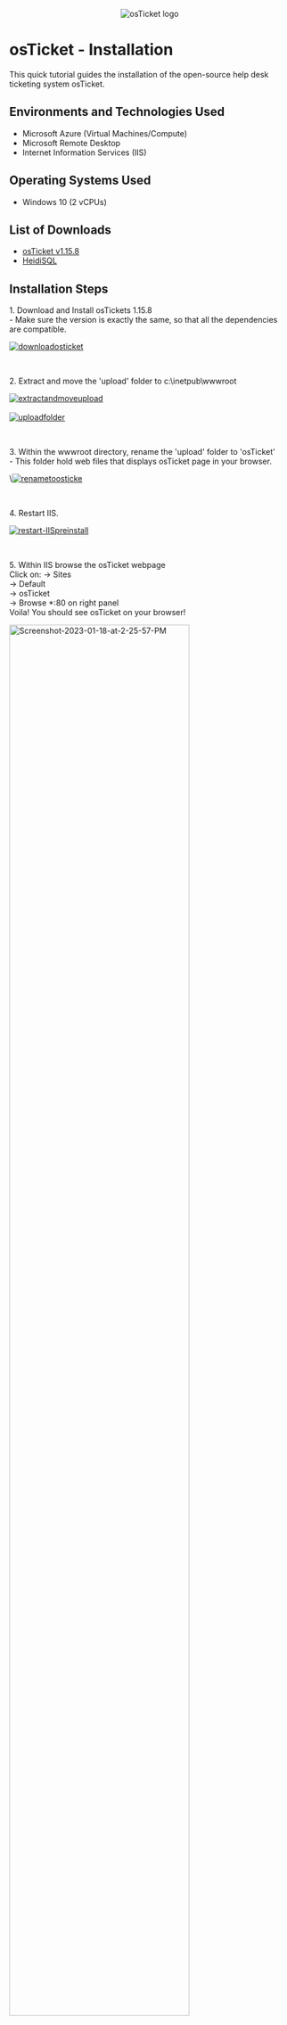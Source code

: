 <p align="center">
<img src="https://i.imgur.com/Clzj7Xs.png" alt="osTicket logo"/>
</p>

<h1>osTicket - Installation</h1>
This quick tutorial guides the installation of the open-source help desk ticketing system osTicket.<br />

<h2>Environments and Technologies Used</h2>

- Microsoft Azure (Virtual Machines/Compute)
- Microsoft Remote Desktop
- Internet Information Services (IIS)

<h2>Operating Systems Used </h2>

- Windows 10 (2 vCPUs)

<h2>List of Downloads</h2>

- [osTicket v1.15.8](https://drive.google.com/file/d/1VeVXKlzHDRjeaVUL99ptq7qYbrbXdFxJ/view?usp=share_link)
- [HeidiSQL](https://docs.google.com/document/d/1WovrX2DaS9xkfaSr4LXyB4YnnWpXIgPCMMbbfgHmGVw/edit?usp=share_link)

<h2>Installation Steps</h2>


<p>
1. Download and Install osTickets 1.15.8<br>
- Make sure the version is exactly the same, so that all the dependencies are compatible. <br>
</p>
<p>
<a href="https://ibb.co/Km3bTJ1"><img src="https://i.ibb.co/TrFY9sC/downloadosticket.png" alt="downloadosticket" border="0"></a>
</p>
<br />


<p>
2. Extract and move the 'upload' folder to c:\inetpub\wwwroot
</p>
<p>
<a href="https://ibb.co/GkxrYTD"><img src="https://i.ibb.co/vmwMyYW/extractandmoveupload.png" alt="extractandmoveupload" border="0"></a><br /><a target='_blank' href='https://imgbb.com/'></a><br />
  <a href="https://ibb.co/WfWCQpx"><img src="https://i.ibb.co/GRvmX3x/uploadfolder.png" alt="uploadfolder" border="0"></a>
</p>
<br />


<p>
3.  Within the wwwroot directory, rename the 'upload' folder to 'osTicket' <br>
  - This folder hold web files that displays osTicket page in your browser.
</p>
<p>
\<a href="https://ibb.co/SBssj5K"><img src="https://i.ibb.co/1Tvvg79/renametoosticke.png" alt="renametoosticke" border="0"></a>
</p>
<br />


<p>
4. Restart IIS. <br>
</p>
<p>
<a href="https://ibb.co/p3VM0n7"><img src="https://i.ibb.co/8jvfKXC/restart-IISpreinstall.png" alt="restart-IISpreinstall" border="0"></a>
</p>
<br />


<p>
5. Within IIS browse the osTicket webpage <br> 
 Click on: 
 -> Sites <br> 
 -> Default <br>
 -> osTicket <br>
 -> Browse *:80 on right panel <br>
 Voila! You should see osTicket on your browser!
</p>
<p>
<a href="https://ibb.co/HhFnGtt"><img src="https://i.ibb.co/7kY2rnn/Screenshot-2023-01-18-at-2-25-57-PM.png" width='80%' height='80%' alt="Screenshot-2023-01-18-at-2-25-57-PM" border="0"></a><br /><a target='_blank' href='https://imgbb.com/'></a><br />
<a href="https://ibb.co/jbvhxrZ"><img src="https://i.ibb.co/PFZxb6z/click-browse-80.png" width='80%' height='80%' alt="click-browse-80" border="0" /></a>
</p>
<br />

<p>
6. Enable PHP extensions <br>
<!-- Go back to IIS, sites -> Default -> osTicket <br> -->
Back in IIS, double-click on PHP Manager then go to “Enable or disable an extension” <br>
Enable: <br>
&emsp;php_imap.dll <br>
&emsp;php_intl.dll <br>
&emsp;php_opcache.dll <br>
Refresh the webpage, PHP extensions are now completed!
</p>
<p>
<a href="https://ibb.co/0X73n5h"><img src="https://i.ibb.co/8BCVmk6/enablephpextension1.png" alt="enablephpextension1" border="0"></a>
<a href="https://ibb.co/KXHwHFv"><img src="https://i.ibb.co/FKtVtgT/enablephpextension2.png" alt="enablephpextension2" border="0"></a>
<a href="https://ibb.co/4ZRV3H9"><img src="https://i.ibb.co/sv9VzZk/Screenshot-2023-01-18-at-2-28-04-PM.png" alt="refreshosticketbrowser" border="0"></a>
<a href="https://ibb.co/b2p4FD2"><img src="https://i.ibb.co/nnhXBtn/extensionsok.png" alt="extensionsok" border="0"></a>
</p>
<br />




<p>
  7. Rename <strong>ost-sampleconfig.php</strong> to <strong>ost-config.php</strong>. <br>
  - File is located in C:\inetpub\wwwroot\osTicket\include\<strong>ost-sampleconfig.php</strong> 
</p>
<p>
<a href="https://ibb.co/JsP4JQ3"><img src="https://i.ibb.co/tJ5trXL/renametoostconfig1.png" alt="renametoostconfig1" border="0"></a><br /><a target='_blank' href='https://imgbb.com/'>post picture</a><br />
</p>
<br />



<p>
8. Right click ost-config.php <br>
- Properties <br>
- Disable inheritance -> Remove All <br>
- New Permissions -> Everyone -> All permissions
</p>
<p>
<a href="https://ibb.co/2t5qYMM"><img src="https://i.ibb.co/d27BJpp/ost-config-renamed-1.png" alt="ost-config-renamed-1" border="0"></a><br /><a target='_blank' href='https://imgbb.com/'>free photo upload</a><br />
<a href="https://ibb.co/nc6jQCf"><img src="https://i.ibb.co/9TcWyt2/ost-config-permi.png" alt="ost-config-permi" border="0"></a><br /><a target='_blank' href='https://imgbb.com/'>host image online</a><br />
<a href="https://ibb.co/7ncbjW4"><img src="https://i.ibb.co/2v25WtN/addeveryonepermission.png" alt="addeveryonepermission" border="0"></a>
<a href="https://ibb.co/mX8mLfb"><img src="https://i.ibb.co/9VtJFQc/enableallpermissions.png" alt="enableallpermissions" border="0"></a>
<a href="https://ibb.co/cxtd3br"><img src="https://i.ibb.co/DLknWGR/enableallpermissionslast.png" alt="enableallpermissionslast" border="0"></a>
</p>
<br />



<p>
9. In the browser, 'continue' setting up osTickets <br>
  - Fill out information up until the mySQL section.

</p>
<p>
<a href="https://ibb.co/LNmLKCt"><img src="https://i.ibb.co/PDK7k5h/extensionsok.png" alt="extensionsok" border="0"></a>
<a href="https://ibb.co/Gp0FG3P"><img src="https://i.ibb.co/7CXbBNy/Screenshot-2023-01-18-at-2-32-04-PM.png" alt="osTicketSetupform" border="0"></a>
</p>
<br />



<p>
10. Download and install HeidiSQL. <br>
- HeidiSQL interfaces between osTicket and MySQL. <br>
- Create a new session, root/Password1 <br>
- Connect to the session <br>
- Create a database called “osTicket”
</p>
<p>
<a href="https://ibb.co/f2FB12d"><img src="https://i.ibb.co/9Ngz8NH/Screenshot-2023-01-18-at-2-32-44-PM.png" alt="HeidiSQLInstallation" border="0"></a>
<a href="https://ibb.co/GtGBDgZ"><img src="https://i.ibb.co/VQbrGXF/heidisqlcreatenew.png" alt="heidisqlcreatenew" border="0"></a>
<a href="https://ibb.co/0hKmYNr"><img src="https://i.ibb.co/nzB6Q2j/newsessioninroot.png" alt="newsessioninroot" border="0"></a>
<a href="https://ibb.co/YW9Vt6R"><img src="https://i.ibb.co/ZJsbh3L/heidisqldone.png" alt="heidisqldone" border="0"></a>
<a href="https://ibb.co/1QLY1nT"><img src="https://i.ibb.co/F3Kk2Wz/Screenshot-2023-01-18-at-2-36-30-PM.png" alt="heidisqlnameosticket" border="0"></a><br /><a target='_blank' href='https://imgbb.com/'>private image hosting</a><br />
</p>
<br />



<p>
11. Setting up MySQL in osticket and installing <br>
MySQL Database: osTicket <br>
MySQL Username: root <br>
MySQL Password: Password1 <br>
Click “Install Now!”
</p>
<p>
<a href="https://ibb.co/FV3v8m9"><img src="https://i.ibb.co/vYq5LVb/Screenshot-2023-01-18-at-2-37-26-PM.png" alt="fillmysqlsection" border="0"></a>
<a href="https://ibb.co/tp8m7h6"><img src="https://i.ibb.co/KxF0MGg/installnow.png" alt="installnow" border="0"></a><br /><a target='_blank' href='https://imgbb.com/'></a><br />
</p>
<br />



<p>
12. Check for no errors after installing! <br>
  Congratulations, you are almost done!
</p>
<p>
<a href="https://ibb.co/QjN9r4g"><img src="https://i.ibb.co/6JPYgkM/Screenshot-2023-01-18-at-2-38-09-PM.png" alt="installationcomplete" border="0"></a></p>
<br />

<p>
<img src="https://i.imgur.com/DJmEXEB.png" height="80%" width="80%" alt="Disk Sanitization Steps"/>
</p>
<p>
13. Set "Read" only permissions for ost-config.php file. <br>
- Filepath: C:\inetpub\wwwroot\osTicket\include\ost-config.php <br>
- Right click on file
</p>
<br />


<p>
<img src="https://i.imgur.com/DJmEXEB.png" height="80%" width="80%" alt="Disk Sanitization Steps"/>
</p>
<p>
14. Delete folder: C:\inetpub\wwwroot\osTicket\setup <br>

</p>
<br />
<p>
15. Browse as End Users in osTicket:
http://localhost/osTicket/ 
</p>
<p>
<img src="https://i.imgur.com/DJmEXEB.png" height="80%" width="80%" alt="Disk Sanitization Steps"/>
</p>
<br />

</p>
<br />
<p>
16. Helpdesk login page: http://localhost/osTicket/scp/login.php 
</p>
<p>
<img src="https://i.imgur.com/DJmEXEB.png" height="80%" width="80%" alt="Disk Sanitization Steps"/>
</p>
<br />


<a href="https://github.com/aizhuxue007/osticket-postinstall">Go to Post Installations</a>
